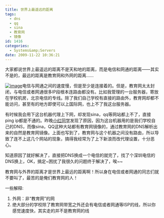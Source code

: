 ```yaml
---
title: 世界上最遥远的距离
tags:
  - dns
  - qq
  - sina
  - 教育网
  - 镜像
id: 1416
categories:
  - Systems&amp;Servers
date: 2009-11-22 10:36:21
---
```


大家都说世界上最遥远的距离不是天和地的距离，而是电信和网通的距离——其实不是的，最远的距离是教育网和外网的距离……

[![image](http://kangzj.net/wp-content/uploads/images/200911/4e044711d90f_B98/image_thumb.png "image")](http://kangzj.net/wp-content/uploads/images/200911/4e044711d90f_B98/image.png)电信与网通之间的速度慢，但是至少是连接着的。但是，教育网太太封闭，与电信或者网通很多IP段根本连路由都没有。比如我管理的一台服务器，寄放在学校机房，北京电信的专线。除了我们自己学校有直接的路由外，教育网却都不能访问，甚至有的地方即使可以上国际网，也上不了我这台服务器。

<!--more-->

有时候我会用下这台机器代理上下网，却发现sina，qq等网站都上不了，直接ping ip都是不通的。昨晚[小红同学](http://zzzh.info/)发现了原因，因为这台机器用的是我们学校自己的DNS，而像sina，QQ这种大站都有教育网镜像的，通过教育网的DNS解析出来的自然是教育网镜像。上面也写到了，教育网与这个机器之间没有路由，所以导致了连不上这几个网站的现象，搞得我经常为了上下新浪而改代理设置，十分恶心。

知道原因了就好解决了，直接把DNS换成一个电信的就完了，找了个深圳电信的DNS换上，OK，搞定~困扰了我很久的问题终于解决了，唉~~

教育网与外界的距离才是世界上最远的距离啊！所以身在电信或者网通的同志们就不要叫了，最苦的是俺们教育网的人！

一些解释:

1.  外网：非“教育网”的网
2.  绝大部分的学校除了教育网带宽之外还会有电信或者网通等ISP的线，所以你感觉速度快，其实走的并不是教育网的线